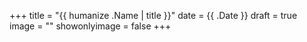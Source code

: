 +++
title = "{{ humanize .Name | title }}"
date = {{ .Date }}
draft = true
image = ""
showonlyimage = false
+++
